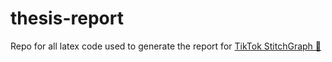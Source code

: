 # thesis-report
Repo for all latex code used to generate the report for [TikTok StitchGraph 🎵](https://github.com/Marcus-Friis/StitchGraph)
